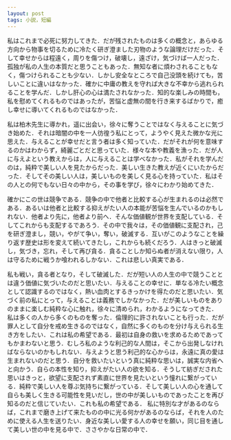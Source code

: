 ```yaml
---
layout: post
tags: 小説，短編
---
```


私はこれまで必死に努力してきた．だが残されたものは多くの概念と，あらゆる方向から物事を切るために冷たく研ぎ澄ました刃物のような論理だけだった．そして幸せからは程遠く，周りを傷つけ，破壊し，遠ざけ，気づけば一人だった．孤独が私の人生の本質だと思うこともあった．無知な者に煩わされることもなく，傷つけられることも少ない．しかし安全なところで自己没頭を続けても，苦しいことに違いはなかった．確かに中庸の教えを守れば大きな不幸から逃れられることを学んだ．しかし肝心の心は満たされなかった．知的な楽しみの時間も，私を慰めてくれるものではあったが，苦悩と虚無の間を行き来するばかりで，癒し幸せに導いてくれるものではなかった．

私は柏木先生に導かれ，遥に出会い，徐々に奪うことではなく与えることに気づき始めた．それは暗闇の中を一人彷徨う私にとって，ようやく見えた微かな光に思えた．与えることが幸せだと言う者は多く知っていた．だがそれが何を意味するのかはわからず，綺麗ごとだと思っていた．様々な本や教義を漁った．だが人に与えよという教えからは，人に与えることは学べなかった．私がそれを学んだのは，純粋で美しい人を見たからだった．美しい生きた教えが近くにいたからだった．そしてその美しい人は，美しいものを美しく見る心を持っていた．私はその人との何でもない日々の中から，その事を学び，徐々にわかり始めてきた．

確かにこの世は競争である．競争の中で他者と比較する心が生まれるのは必然である．あるいは他者と比較する抑えがたい人の本能が苦悩を生んでいるのかもしれない．他者より先に，他者より前へ．そんな価値観が世界を支配している．そしてこれからも支配するであろう．その中で我々は，その価値観に支配され，己を研ぎ澄まし，競い，やがて争い，奪い，破滅する．互いがこのようなことを繰り返す歴史は形を変えて続いてきたし，これからも続くだろう．人はきっと破滅し，気づき，忘れ，そして再び貪る．貪ることしか知らぬ者が消えない限り，人は守るために戦うか喰われるしかない．これは悲しい真実である．

私も戦い，貪る者となり，そして破滅した．だが短い人の人生の中で競うこととは違う価値に気づいたのだと思いたい．与えることの幸せに．単なる冷たい概念として認識するのではなく，熱い血肉とするきっかけを得たのだと思いたい．気づく前の私にとって，与えることは義務でしかなかった．だが美しいものをありのままに楽しむ純粋な心に触れ，徐々に清められ，わかるようになってきた．
私は多くの人から多くのものを奪った．倫理的に許されないことも行った．だが罪人として自分を戒め生きるのではなく，自然に多くのものを分け与えられる生き方をしたい．これは私の希望である．最初は自身の救いを求めるためであってもかまわないと思う．むしろ私のような利己的な人間は，そこから出発しなければならないのかもしれない．与えようと思う利己的な心からは，永遠に真の愛は生まれないのだと思う．自分を救いたいという真に純粋な思いは，誠実な内省へと向かう．自らの本性を知り，抑えがたい人の欲を知る．そうして紡ぎだされた思いはきっと，欲望に支配されず素直に世界を見たいという憧れに繋がっている．純粋で美しい人を尊ぶ気持ちに繋がっている．そして美しい人の心を通して自らも美しく生きる可能性を見いだし，世の中が美しいものであったことを再び知るのだと信じていたい．これも私の希望である．
私に特別な才があるのならば，これまで磨き上げて来たものの中に光る何かがあるのならば，それを人のために使える人生を送りたい．身近な美しい愛する人の幸せを願い，同じ目を通して美しい世の中を見る中で．ささやかな日常の中で．